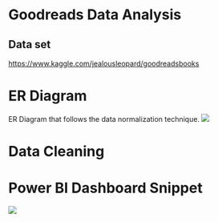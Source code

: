 # Goodreads Data Analysis

## Data set
https://www.kaggle.com/jealousleopard/goodreadsbooks

# ER Diagram

ER Diagram that follows the data normalization technique.
<img src="https://github.com/JasonYao3/goodreads/blob/master/Goodreads%20ER%20diagram.png" >

# Data Cleaning

# Power BI Dashboard Snippet

<img src="https://github.com/JasonYao3/goodreads/blob/master/PowerBi%20snippet.JPG">


